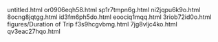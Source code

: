 untitled.html
or0906eqh58.html
sp1r7tmpn6g.html
ni2jqpu6k9o.html
8ocng8jqtgg.html
id3fm6ph5do.html
eoociq1mqq.html
3riob72id0o.html
figures/Duration of Trip
f3s9hcgvbmg.html
7jg8vljc4ko.html
qv3eac27hqo.html